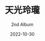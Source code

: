---
slug: "/special/tenkoureirou" # リンク
date: "2022-10-30" # 発売・公開日。ソートにも用いる
title: "天光玲瓏" # アルバム名
ogp: ./20221030-tenkoureirou-ogp.jpg

# ---------------
subtitle: 2nd Album
overlay:
  background: '#ffffff'
  logoColor: '#000000'
  lineColor: '#D8031B'
  transition:
    rect1: '#B9CCDF'
    rect2: '#FEEFEF'
# ---------------
header_func_name: 天光玲瓏
header_image: ./20221030-tenkoureirou-header.jpg
header_image_sp: ./20221030-tenkoureirou-header-sp.png
logo_image: ./20221030-tenkoureirou-logo.png # Optional header_imageにロゴが含まれていないなら指定。
additional_header_image: ./20221030-tenkoureirou-header.png
additional_header_image_2:
header:
  scrollMainColor: "#e24255"
  scrollBackgroundColor: "#fdeff1"
# ---------------
parallax:
  textColor: "#ffffff"
  overlayColor: "#000000"
  overlayOpacity: 0.5
  imageFilter: sepia(60%)
# ---------------
poem: 大太刀の波濤、禍事を断つ。
description_array: 
  - 和風をテーマにした、荘厳なオーケストラ/Epic調の楽曲を収録。
  - カシワデ/Kashiwade 2nd Albam # サイトの説明文
descriptionBackgroundImage: ./20221030-tenkoureirou-description-back.jpg
# ---------------
mainBackgroundImage: ./20221030-tenkoureirou-bg.jpg
minWidth: 500px
theme:
  base: "#FEEFEF"
  baseSub1: "#fffbfb"
  main: "#371f1f"
  mainSub1: "#877878"
  mainSub2: "#d7d2d2"
  accent: '#D8031B'
# ---------------
news:
  - 2022/12/16
  - 特設サイトをリニューアルしました
  - 2022/12/05
  - CD版のオンライン販売を開始しました
  - 2022/10/31
  - ダウンロード配信を開始しました
  - 2022/10/30
  - M3 2022秋にて新譜とパラデータの頒布を行いました
  - 2022/10/25
  - お品書きを更新しました
# ---------------
soundcloud: 1362867550
youtube: 1kpX3spEq8o
# ---------------
jacketImage: ./20221030-tenkoureirou-jacket.jpg
infomation:
  title: 天光玲瓏
  circle: かしわで音楽工房
  specification: 7曲入り ジュエルケース
  releaseDate: 2022/10/30 秋M3
  booth: 第一展示場 A-08b かしわで音楽工房
  price: 1,500円 (会場頒布価格)
shop:
  download:
    - BOOTH
    - https://booth.pm/ja/items/4282980
    - Bandcamp
    - https://kashiwade.bandcamp.com/album/-
  cd:
    - BOOTH
    - https://booth.pm/ja/items/4282980
  streaming:
    - coming soon
# ---------------
trackBackgroundImage: ./20221030-tenkoureirou-header.jpg
track:
  - title: 天光玲瓏
    subinfo: Resplendent Sunlight
  - title: 天地の鼓動
    subinfo: Rhythm of Vast Earth
  - title: 旧懐の旋律
    subinfo: Echoes of Nostalgia
  - title: 落桜と月
    subinfo: Falling Sakura and Moonlight
  - title: 幽世と現世の狭間にて 改
    subinfo: Between the Realm of Eternity and Transience -Rev-
  - title: 神刀開眼
    subinfo: Awakening of Sacred Sword
  - title: 花舞う都の空
    subinfo: Sky of Harmonious Miyako
# ---------------
credit:
  produce:
    name: Kashiwade
    website: https://kashiwade.work
    twitter: https://twitter.com/kashiwade_music
  other:
    - role: Illustration by
      name: 英エイスト
      website:
        - Pixiv 
        - https://www.pixiv.net/users/4695872
        - Twitter 
        - https://twitter.com/hanabusaeisuto

# ---------------

---
